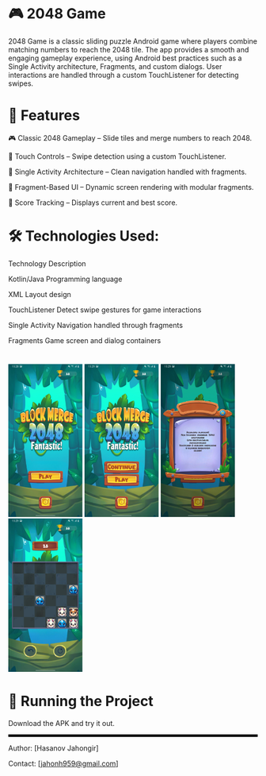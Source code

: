 # 🎮 2048 Game
2048 Game is a classic sliding puzzle Android game where players combine matching numbers to reach the 2048 tile. The app provides a smooth and engaging gameplay experience, using Android best practices such as a Single Activity architecture, Fragments, and custom dialogs. User interactions are handled through a custom TouchListener for detecting swipes.

# 📌  Features
🎮 Classic 2048 Gameplay – Slide tiles and merge numbers to reach 2048.

🎯 Touch Controls – Swipe detection using a custom TouchListener.

🧱 Single Activity Architecture – Clean navigation handled with fragments.

🧩 Fragment-Based UI – Dynamic screen rendering with modular fragments.

💾 Score Tracking – Displays current and best score.

# 🛠 Technologies Used:

Technology	Description

Kotlin/Java	Programming language

XML	Layout design

TouchListener	Detect swipe gestures for game interactions

Single Activity	Navigation handled through fragments

Fragments	Game screen and dialog containers

#
<p float="left">
  <img src="images/Screenshot_20250416-152900_2048Game.jpg" width="150"/>
  <img src="images/Screenshot_20250416-152917_2048Game.jpg" width="150"/>
  <img src="images/Screenshot_20250416-152904_2048Game.jpg" width="150"/>
  <img src="images/Screenshot_20250416-152926_2048Game.jpg" width="150"/>
</p>

# 🚀 Running the Project
Download the APK and try it out.

<hr style="border: 2px solid black;">

Author: [Hasanov Jahongir]

Contact: [jahonh959@gmail.com]

